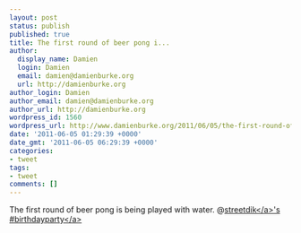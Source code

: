 ```yaml
---
layout: post
status: publish
published: true
title: The first round of beer pong i...
author:
  display_name: Damien
  login: Damien
  email: damien@damienburke.org
  url: http://damienburke.org
author_login: Damien
author_email: damien@damienburke.org
author_url: http://damienburke.org
wordpress_id: 1560
wordpress_url: http://www.damienburke.org/2011/06/05/the-first-round-of-beer-pong-i/
date: '2011-06-05 01:29:39 +0000'
date_gmt: '2011-06-05 06:29:39 +0000'
categories:
- tweet
tags:
- tweet
comments: []
---
```

<p>The first round of beer pong is being played with water. @<a href="http:&#47;&#47;twitter.com&#47;streetdik" class="aktt_username">streetdik<&#47;a>'s #<a href="http:&#47;&#47;search.twitter.com&#47;search?q=%23birthdayparty" class="aktt_hashtag">birthdayparty<&#47;a></p>
